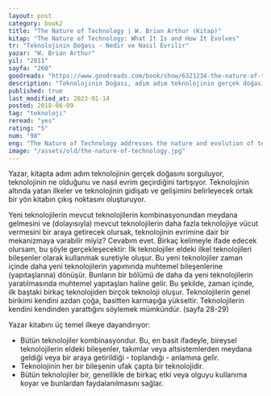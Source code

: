 ```yaml
---
layout: post
category: book2
title: "The Nature of Technology | W. Brian Arthur (Kitap)"
kitap: "The Nature of Technology: What It Is and How It Evolves"
tr: "Teknolojinin Doğası - Nedir ve Nasıl Evrilir"
yazar: "W. Brian Arthur"
yil: "2011"
sayfa: "260"
goodreads: "https://www.goodreads.com/book/show/6321234-the-nature-of-technology"
description: "Teknolojinin Doğası, adım adım teknolojinin gerçek doğasını sorguluyor, teknolojinin ne olduğunu ve nasıl evrim geçirdiğini tartışıyor."
published: true
last_modified_at: 2023-01-14
posted: 2018-06-09
tag: "teknoloji"
reread: "yes"
rating: "5"
num: "98"
eng: "The Nature of Technology addresses the nature and evolution of technology with straightforward and to-the-point language style."
image: "/assets/old/the-nature-of-technology.jpg"
---
```


Yazar, kitapta adım adım teknolojinin gerçek doğasını sorguluyor, teknolojinin ne olduğunu ve nasıl evrim geçirdiğini tartışıyor. Teknolojinin altında yatan ilkeler ve teknolojinin gidişatı ve gelişimini belirleyecek ortak bir yön kitabın çıkış noktasını oluşturuyor.

Yeni teknolojilerin mevcut teknolojilerin kombinasyonundan meydana gelmesini ve (dolayısıyla) mevcut teknolojilerin daha fazla teknolojiye vücut vermesini bir araya getirecek olursak, teknolojinin evrimine dair bir mekanizmaya varabilir miyiz? Cevabım evet. Birkaç kelimeyle ifade edecek olursam, bu şöyle gerçekleşecektir: İlk teknolojiler eldeki ilkel teknolojileri bileşenler olarak kullanmak suretiyle oluşur. Bu yeni teknolojiler zaman içinde daha yeni teknolojilerin yapımında muhtemel bileşenlerine (yapıtaşlarına) dönüşür. Bunların bir bölümü de daha da yeni teknolojilerin yaratılmasında muhtemel yapıtaşları haline gelir. Bu şekilde, zaman içinde, ilk baştaki birkaç teknolojiden birçok teknoloji oluşur. Teknolojilerin genel birikimi kendini azdan çoğa, basitten karmaşığa yükseltir. Teknolojilerin kendini kendinden yarattığını söylemek mümkündür. (sayfa 28-29)

Yazar kitabını üç temel ilkeye dayandırıyor:

- Bütün teknolojiler kombinasyondur. Bu, en basit ifadeyle, bireysel teknolojilerin eldeki bileşenler, takımlar veya altsistemlerden meydana geldiği veya bir araya getirildiği - toplandığı - anlamına gelir.
- Teknolojinin her bir bileşenin ufak çapta bir teknolojidir.
- Bütün teknolojiler bir, genellikle de birkaç etki veya olguyu kullanıma koyar ve bunlardan faydalanılmasını sağlar.
